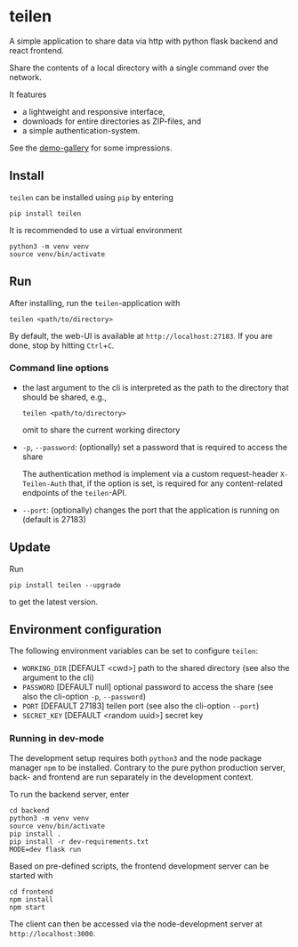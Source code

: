 # teilen

A simple application to share data via http with python flask backend and react frontend.

Share the contents of a local directory with a single command over the network.

It features
* a lightweight and responsive interface,
* downloads for entire directories as ZIP-files, and
* a simple authentication-system.

See the [demo-gallery](https://github.com/RichtersFinger/python-teilen/blob/main/gallery/gallery.md) for some impressions.

## Install
`teilen` can be installed using `pip` by entering
```
pip install teilen
```
It is recommended to use a virtual environment
```
python3 -m venv venv
source venv/bin/activate
```

## Run
After installing, run the `teilen`-application with
```
teilen <path/to/directory>
```
By default, the web-UI is available at `http://localhost:27183`.
If you are done, stop by hitting `Ctrl`+`C`.

### Command line options
* the last argument to the cli is interpreted as the path to the directory that should be shared, e.g.,
  ```
  teilen <path/to/directory>
  ```
  omit to share the current working directory
* `-p`, `--password`: (optionally) set a password that is required to access the share

  The authentication method is implement via a custom request-header `X-Teilen-Auth` that, if the option is set, is required for any content-related endpoints of the `teilen`-API.
* `--port`: (optionally) changes the port that the application is running on (default is 27183)

## Update
Run
```
pip install teilen --upgrade
```
to get the latest version.

## Environment configuration
The following environment variables can be set to configure `teilen`:

- `WORKING_DIR` [DEFAULT \<cwd>] path to the shared directory (see also the argument to the cli)
- `PASSWORD` [DEFAULT null] optional password to access the share (see also the cli-option `-p`, `--password`)
- `PORT` [DEFAULT 27183] teilen port (see also the cli-option `--port`)
- `SECRET_KEY` [DEFAULT \<random uuid>] secret key

### Running in dev-mode
The development setup requires both `python3` and the node package manager `npm` to be installed.
Contrary to the pure python production server, back- and frontend are run separately in the development context.

To run the backend server, enter
```
cd backend
python3 -m venv venv
source venv/bin/activate
pip install .
pip install -r dev-requirements.txt
MODE=dev flask run
```

Based on pre-defined scripts, the frontend development server can be started with
```
cd frontend
npm install
npm start
```

The client can then be accessed via the node-development server at `http://localhost:3000`.
